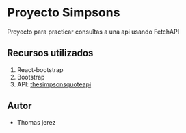 # Proyecto Simpsons 

Proyecto para practicar consultas a una api usando FetchAPI

## Recursos utilizados

1. React-bootstrap
1. Bootstrap
1. API: [thesimpsonsquoteapi](https://thesimpsonsquoteapi.glitch.me/)

## Autor

- Thomas jerez

